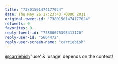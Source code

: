 ```yaml
---
title: "73801501474177024"
date: Thu May 26 17:23:43 +0000 2011
original-tweet-id: "73801501474177024"
retweets: 0
favorites: 0
reply-tweet-id: "73800675393413120"
reply-user-id: "5664472"
reply-user-screen-name: "carriebish"
---
```

<a href="https://twitter.com/carriebish">@carriebish</a> 'use' & 'usage' depends on the context!
